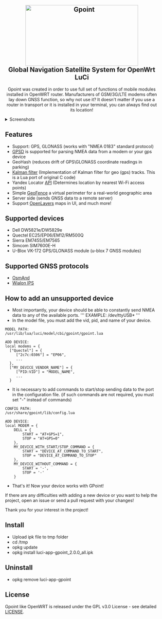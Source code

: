 <h2 align="center">
 <img src="https://github.com/Kodo-kakaku/luci-app-gpoint/blob/main/Images/logo.png" alt="Gpoint" height="200" width="370">
  <br>Global Navigation Satellite System for OpenWrt LuCi<br>
</h2>

<p align="center">Gpoint was created in order to use full set of functions of mobile modules installed in OpenWRT router.
Manufacturers of GSM/3G/LTE modems often lay down GNSS function, so why not use it?
It doesn't matter if you use a router in transport or it is installed in your terminal, you can always find out its location!</p>
<details>
   <summary>Screenshots</summary>
   <img src="https://github.com/Kodo-kakaku/luci-app-gpoint/blob/main/Images/overview_wait.png" alt="overview_wait">
   <img src="https://github.com/Kodo-kakaku/luci-app-gpoint/blob/main/Images/overview.png" alt="overview">
   <img src="https://github.com/Kodo-kakaku/luci-app-gpoint/blob/main/Images/settings.png" alt="overview">
</details>

## Features
- Support: GPS, GLONASS (works with "NMEA 0183" standard protocol)
- [GPSD](https://gpsd.io) is supported for parsing NMEA data from a modem or your gps device
- GeoHash (reduces drift of GPS\GLONASS coordinate readings in parking)
- [Kalman filter](https://github.com/lacker/ikalman) (Implementation of Kalman filter for geo (gps) tracks. This is a Lua port of original C code)
- Yandex Locator [API](https://yandex.ru/dev/locator/) (Determines location by nearest Wi-Fi access points)
- Simple [GeoFence](https://en.wikipedia.org/wiki/Geo-fence) a virtual perimeter for a real-world geographic area
- Server side (sends GNSS data to a remote server)
- Support [OpenLayers](https://openlayers.org/) maps in UI, and much more!

## Supported devices
- Dell DW5821e/DW5829e
- Quectel EC25/EP06/EM12/RM500Q 
- Sierra EM7455/EM7565
- Simcom SIM7600E-H
- U-Blox VK-172 GPS/GLONASS module (u-blox 7 GNSS modules)

## Supported GNSS protocols
- [OsmAnd](https://www.traccar.org/osmand/)
- [Wialon IPS](https://gurtam.com/ru/gps-hardware/soft/wialon-ips)

## How to add an unsupported device
- Most importantly, your device should be able to constantly send 
NMEA data to any of the available ports.
'''
EXAMPLE: /dev/ttyUSB*
'''
- In the model file, you must add the vid, pid, and name of your device.

```
MODEL PATH: 
/usr/lib/lua/luci/model/cbi/gpoint/gpoint.lua

ADD DEVICE: 
local modems = {
  ["Quectel"] = {
     ["2c7c:0306"] = "EP06",
     ...
  },
  ["MY_DEVICE_VENDOR_NAME"] = {
     ["PID:VID"] = "MODEL_NAME",
     ...
  }
```
- It is necessary to add commands to start/stop sending data to the port in the configuration file.
(if such commands are not required, you must set "-" instead of commands)

```
CONFIG PATH:
/usr/share/gpoint/lib/config.lua

ADD DEVICE:
local MODEM = {
    DELL = {
        START = "AT+GPS=1",
        STOP = "AT+GPS=0"
    },
    MY_DEVICE_WITH_START/STOP_COMMAND = {
        START = "DEVICE_AT_COMMAND_TO_START",
        STOP = "DEVICE_AT_COMMAND_TO_STOP"
    },
    MY_DEVICE_WITHOUT_COMMAND = {
        START = '-',
        STOP = '-'
    }
```

- That's it! Now your device works with GPoint! 

If there are any difficulties with adding a new device or you want to help the project,
open an issue or send a pull request with your changes!

Thank you for your interest in the project!

## Install
- Upload ipk file to tmp folder
- cd /tmp
- opkg update
- opkg install luci-app-gpoint_2.0.0_all.ipk

## Uninstall
- opkg remove luci-app-gpoint

## License  
Gpoint like OpenWRT is released under the GPL v3.0 License - see detailed [LICENSE](https://github.com/Kodo-kakaku/luci-app-gpoint/blob/main/LICENSE).
